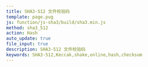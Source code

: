 ```yaml
---
title: SHA3-512 文件校验码
template: page.pug
js: function/js-sha3/build/sha3.min.js
method: sha3_512
action: Hash
auto_update: true
file_input: true
description: SHA3-512 文件校验码
keywords: SHA3-512,Keccak,shake,online,hash,checksum
---
```


